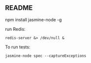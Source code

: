 ## README

npm install jasmine-node -g

run Redis:

```
redis-server &> /dev/null &
```

To run tests:

```
jasmine-node spec --captureExceptions
```
